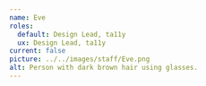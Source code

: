 ```yaml
---
name: Eve
roles:
  default: Design Lead, ta11y
  ux: Design Lead, ta11y
current: false
picture: ../../images/staff/Eve.png
alt: Person with dark brown hair using glasses.
---
```

